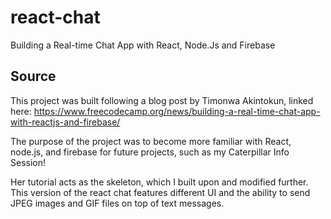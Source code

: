 # react-chat
Building a Real-time Chat App with React, Node.Js and Firebase

## **Source**

This project was built following a blog post by Timonwa Akintokun, linked here: https://www.freecodecamp.org/news/building-a-real-time-chat-app-with-reactjs-and-firebase/

The purpose of the project was to become more familiar with React, node.js, and firebase for future projects, such as my Caterpillar Info Session!

Her tutorial acts as the skeleton, which I built upon and modified further. This version of the react chat features different UI and the ability to send JPEG images and GIF files on top of text messages.
